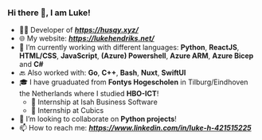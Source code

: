 ### Hi there 👋, I am Luke!
- 👨‍💻 Developer of ***https://husqy.xyz/***
- 🌐 My website: ***https://lukehendriks.net/***
- 🌱 I’m currently working with different languages: **Python**, **ReactJS**, **HTML/CSS**, **JavaScript**, **(Azure) Powershell**, **Azure ARM**, **Azure Bicep** and **C#** 
- 🔙 Also worked with: **Go**, **C++**, **Bash**, **Nuxt**, **SwiftUI**
- 🎓 I have gruaduated from **Fontys Hogescholen** in Tilburg/Eindhoven the Netherlands where I studied **HBO-ICT**!
   - 🧩 Internship at Isah Business Software
   - 🧩 Internship at Cubics 
- 👯 I’m looking to collaborate on **Python projects**!
- 📫 How to reach me: ***https://www.linkedin.com/in/luke-h-421515225***
